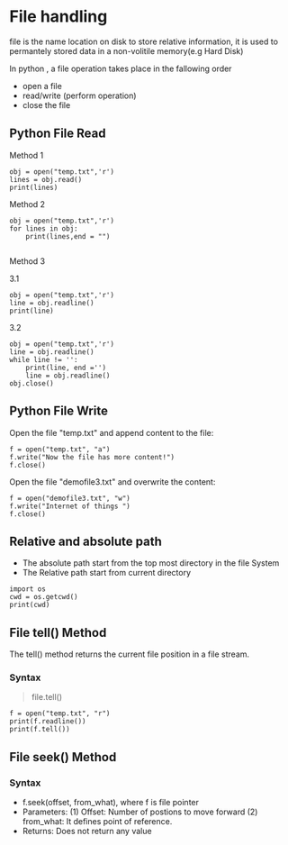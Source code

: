 # File handling

file is the name location on disk to store relative information, it is used to permantely stored data in a non-volitile memory(e.g Hard Disk)

In python , a file operation takes place in the fallowing order 

* open a file 
* read/write (perform operation)
* close the file 


## Python File Read

Method 1 

```
obj = open("temp.txt",'r')
lines = obj.read()
print(lines)

```
Method 2

```
obj = open("temp.txt",'r')
for lines in obj:
    print(lines,end = "")
    
```
Method 3

3.1

```
obj = open("temp.txt",'r')
line = obj.readline()
print(line)

```
3.2

```
obj = open("temp.txt",'r')
line = obj.readline()
while line != '':
    print(line, end ='')
    line = obj.readline()
obj.close()

```
## Python File Write

Open the file "temp.txt" and append content to the file:
```
f = open("temp.txt", "a")
f.write("Now the file has more content!")
f.close()
```
Open the file "demofile3.txt" and overwrite the content:
```
f = open("demofile3.txt", "w")
f.write("Internet of things ")
f.close()
```
## Relative and absolute path 

* The absolute path start from the top most directory in the file System
* The Relative path start from current directory

```
import os
cwd = os.getcwd()
print(cwd)
```

## File tell() Method
The tell() method returns the current file position in a file stream.
### Syntax
> file.tell()

```
f = open("temp.txt", "r")
print(f.readline())
print(f.tell())
```
## File seek() Method
### Syntax

* f.seek(offset, from_what), where f is file pointer
* Parameters:
   (1) Offset: Number of postions to move forward
   (2) from_what: It defines point of reference.
* Returns: Does not return any value 


